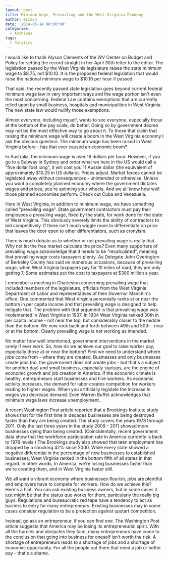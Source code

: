 ```yaml
---
layout: post
title: Minimum Wage, Prevailing and the West Virginia Economy
author: esimon
date: '2014-05-14 00:00:00'
categories:
  - Archives
tags:
  - Politics
---
```

I would like to thank Alyson Clements of the WV Center on Budget and Policy for setting the record straight in her April 30th letter to the editor. The legislation passed by the West Virginia legislature raises the state minimum wage to $8.75, not $10.10. It is the proposed federal legislation that would raise the national minimum wage to $10.10 per hour if passed. 

That said, the recently passed state legislation goes beyond current federal minimum wage law in very important ways and the wage portion isn't even the most concerning. Federal Law contains exemptions that are currently relied upon by small business, hospitals and municipalities in West Virginia. The new state law would nullify those exemptions. 

Almost everyone, including myself, wants to see everyone, especially those at the bottom of the pay scale, do better. Doing so by government decree may not be the most effective way to go about it. To those that claim that raising the minimum wage will create a boom in the West Virginia economy I ask the obvious question: The minimum wage has been raised in West Virginia before - has that ever caused an economic boom? 

In Australia, the minimum wage is over 16 dollars per hour. However, if you go to a Subway in Sydney and order what we here in the US would call a "five dollar foot long", it will cost you 11 Aussie dollar (the equivalent of approximately $10.25 in US dollars). Prices adjust. Market forces cannot be legislated away without consequences - unintended or otherwise. Unless you want a completely planned economy where the government dictates wages and prices, you're spinning your wheels. And we all know how well those planned economies perform. Check out Cuba and Venezuela. 

Here in West Virginia, in addition to minimum wage, we have something called "prevailing wage". State government contractors must pay their employees a prevailing wage, fixed by the state, for work done for the state of West Virginia. This obviously severely limits the ability of contractors to bid competitively. If there isn't much wiggle room to differentiate on price that leaves the door open to other differentiators, such as cronyism. 

There is much debate as to whether or not prevailing wage is really that. Why not let the free market calculate the price? Even many supporters of prevailing wage acknowledge that it needs to be "recalculated", meaning that prevailing wage costs taxpayers plenty. As Delegate John Overington of Berkeley County has said on numerous occasions, because of prevailing wage, when West Virginia taxpayers pay for 10 miles of road, they are only getting 7. Some estimates put the cost to taxpayers at $300 million a year.

I remember a meeting in Charleston concerning prevailing wage that included members of the legislature, officials from the West Virginia Department of Labor and representatives of then Governor Manchin's office. One commented that West Virginia perennially ranks at or near the bottom in per capita income and that prevailing wage is designed to help mitigate that. The problem with that argument is that prevailing wage was implemented in West Virginia in 1937. In 1934 West Virginia ranked 30th in per capita income - not near the top, but considerably closer to the middle than the bottom. We now rock back and forth between 49th and 50th - near or at the bottom. Clearly prevailing wage is not working as intended. 

No matter how well intentioned, government interventions in the market rarely if ever work. So, how do we achieve our goal to raise worker pay, especially those at or near the bottom? First we need to understand where jobs come from - where they are created. Businesses and only businesses create jobs (no, the government does not create jobs - but that's a subject for another day) and small business, especially startups, are the engine of economic growth and job creation in America. If the economic climate is healthy, entrepreneurs start businesses and hire workers. As economic activity increases, the demand for labor creates competition for workers leading to higher wages. When you artificially legislate the increase in wages you decrease demand. Even Warren Buffet acknowledges that minimum wage laws increase unemployment. 

A recent Washington Post article reported that a Brookings Institute study shows that for the first time in decades businesses are being destroyed faster than they are being created. The study covers the years 1978 through 2011. Only the last three years in the study 2009 - 2011 showed more businesses dying than being created. (Coincidentally, recent government data show that the workforce participation rate in America currently is back to 1978 levels.) The Brookings study also showed that teen employment has dropped by a shocking 42% since 2000. While every state showed a negative differential in the percentage of new businesses to established businesses, West Virginia ranked in the bottom fifth of all states in that regard. In other words, In America, we're losing businesses faster than we're creating them, and in West Virginia faster still. 

We all want a vibrant economy where businesses flourish, jobs are plentiful and employers have to compete for workers. How do we achieve this? Here's a hint. You can ask existing business owners, but in some cases it just might be that the status quo works for them, particularly the really big guys. Regulations and bureaucratic red tape have a tendency to act as barriers to entry for many entrepreneurs. Existing businesses may in some cases consider regulation to be a protection against upstart competition. 

Instead, go ask an entrepreneur, if you can find one. The Washington Post article suggests that America may be losing its entrepreneurial spirit. With all the hurdles and obstacles they face, many entrepreneurs have come to the conclusion that going into business for oneself isn't worth the risk. A shortage of entrepreneurs leads to a shortage of jobs and a shortage of economic opportunity. For all the people out there that need a job or better pay - that's a shame. 


